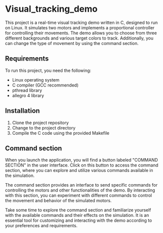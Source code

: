 # Visual_tracking_demo
This project is a real-time visual tracking demo written in C, designed to run on Linux. It simulates two motors and implements a proportional controller for controlling their movements. The demo allows you to choose from three different backgrounds and various target colors to track. Additionally, you can change the type of movement by using the command section.

## Requirements
To run this project, you need the following:

* Linux operating system
* C compiler (GCC recommended)
* pthread library
* allegro 4 library

## Installation

1. Clone the project repository
2. Change to the project directory
3. Compile the C code using the provided Makefile

## Command section
When you launch the application, you will find a button labeled "COMMAND SECTION" in the user interface. Click on this button to access the command section, where you can explore and utilize various commands available in the simulation.

The command section provides an interface to send specific commands for controlling the motors and other functionalities of the demo. By interacting with this section, you can experiment with different commands to control the movement and behavior of the simulated motors.

Take some time to explore the command section and familiarize yourself with the available commands and their effects on the simulation. It is an essential tool for customizing and interacting with the demo according to your preferences and requirements.